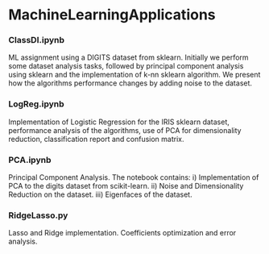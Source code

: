 # MachineLearningApplications

### ClassDI.ipynb
ML assignment using a DIGITS dataset from sklearn. Initially we perform some dataset analysis tasks, followed by principal component analysis using sklearn and the implementation of k-nn sklearn algorithm. We present how the algorithms performance changes by adding noise to the dataset.

### LogReg.ipynb
Implementation of Logistic Regression for the IRIS sklearn dataset, performance analysis of the algorithms, use of PCA for dimensionality reduction, classification report and confusion matrix. 

### PCA.ipynb
Principal Component Analysis. The notebook contains:
i) Implementation of PCA to the digits dataset from scikit-learn. 
ii) Noise and Dimensionality Reduction on the dataset.
iii) Eigenfaces of the dataset.

### RidgeLasso.py
Lasso and Ridge implementation. Coefficients optimization and error analysis. 
